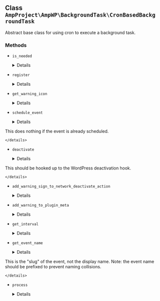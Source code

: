 ## Class `AmpProject\AmpWP\BackgroundTask\CronBasedBackgroundTask`

Abstract base class for using cron to execute a background task.

### Methods
* `is_needed`

	<details>

	```php
	static public is_needed()
	```

	Check whether the conditional object is currently needed.


	</details>
* `register`

	<details>

	```php
	public register()
	```

	Register the service with the system.


	</details>
* `get_warning_icon`

	<details>

	```php
	private get_warning_icon()
	```

	Get warning icon markup.


	</details>
* `schedule_event`

	<details>

	```php
	public schedule_event()
	```

	Schedule the event.

This does nothing if the event is already scheduled.


	</details>
* `deactivate`

	<details>

	```php
	public deactivate( $network_wide )
	```

	Run deactivation logic.

This should be hooked up to the WordPress deactivation hook.


	</details>
* `add_warning_sign_to_network_deactivate_action`

	<details>

	```php
	public add_warning_sign_to_network_deactivate_action( $actions )
	```

	Add a warning sign to the network deactivate action on the network plugins screen.


	</details>
* `add_warning_to_plugin_meta`

	<details>

	```php
	public add_warning_to_plugin_meta( $plugin_meta, $plugin_file )
	```

	Add a warning to the plugin meta row on the network plugins screen.


	</details>
* `get_interval`

	<details>

	```php
	abstract protected get_interval()
	```

	Get the interval to use for the event.


	</details>
* `get_event_name`

	<details>

	```php
	abstract protected get_event_name()
	```

	Get the event name.

This is the &quot;slug&quot; of the event, not the display name.
 Note: the event name should be prefixed to prevent naming collisions.


	</details>
* `process`

	<details>

	```php
	abstract public process()
	```

	Process a single cron tick.


	</details>
